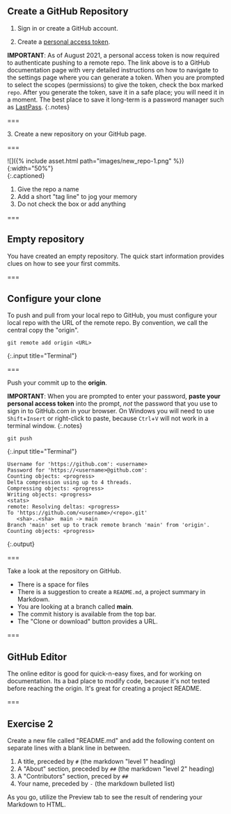 ---
---

## Create a GitHub Repository

1. Sign in or create a GitHub account.

2. Create a [personal access token][pat].

**IMPORTANT**: As of August 2021, a personal access token is now required to authenticate
pushing to a remote repo. The link above is to a GitHub documentation page
with very detailed instructions on how to navigate to the settings page where
you can generate a token. When you are prompted to select the scopes 
(permissions) to give the token, check the box marked `repo`.
After you generate the token, save it in a safe 
place; you will need it in a moment. The best place to save it long-term is 
a password manager such as [LastPass](https://www.lastpass.com).
{:.notes}

===

3\. Create a new repository on your GitHub page.

===

![]({% include asset.html path="images/new_repo-1.png" %}){:width="50%"}  
{:.captioned}

1. Give the repo a name
1. Add a short "tag line" to jog your memory
1. Do not check the box or add anything

===

## Empty repository

You have created an empty repository. The quick start information provides clues
on how to see your first commits.

===

## Configure your clone

To push and pull from your local repo to GitHub, you must configure your local
repo with the URL of the remote repo. By convention, we call the central copy
the "origin".

~~~
git remote add origin <URL>
~~~
{:.input title="Terminal"}

===

Push your commit up to the **origin**.

**IMPORTANT**: When you are prompted to enter your password, **paste your personal access token** 
into the prompt, *not* the password that you use to sign in to GitHub.com in your browser. 
On Windows you will need to use `Shift`+`Insert` or right-click to paste, because `Ctrl`+`V` 
will not work in a terminal window.
{:.notes}

~~~
git push
~~~
{:.input title="Terminal"}
~~~
Username for 'https://github.com': <username>
Password for 'https://<username>@github.com': 
Counting objects: <progress>
Delta compression using up to 4 threads.
Compressing objects: <progress>
Writing objects: <progress>
<stats>
remote: Resolving deltas: <progress>
To 'https://github.com/<username>/<repo>.git'
   <sha>..<sha>  main -> main
Branch 'main' set up to track remote branch 'main' from 'origin'.
Counting objects: <progress>
~~~
{:.output}

===

Take a look at the repository on GitHub.

- There is a space for files
- There is a suggestion to create a `README.md`, a project summary in Markdown.
- You are looking at a branch called **main**.
- The commit history is available from the top bar.
- The "Clone or download" button provides a URL.

===

## GitHub Editor

The online editor is good for quick-n-easy fixes, and for working on documentation. Its a bad place to modify code, because it's not tested before reaching the origin. It's great for creating a project README.

===

## Exercise 2

Create a new file called "README.md" and add the following content on separate lines with a blank line in between.

1. A title, preceded by `#` (the markdown "level 1" heading)
1. A "About" section, preceded by `##` (the markdown "level 2" heading)
1. A "Contributors" section, preced by `##`
1. Your name, preceded by `-` (the markdown bulleted list)

As you go, utilize the Preview tab to see the result of rendering your Markdown to HTML.

[pat]: https://docs.github.com/en/github/authenticating-to-github/keeping-your-account-and-data-secure/creating-a-personal-access-token

